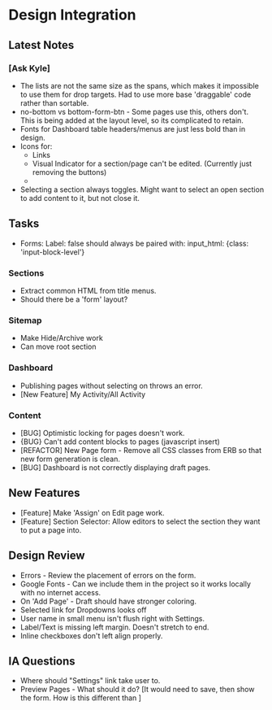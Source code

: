 # Design Integration

## Latest Notes

### [Ask Kyle]

* The lists are not the same size as the spans, which makes it impossible to use them for drop targets. Had to use more base 'draggable' code rather than sortable.
* no-bottom vs bottom-form-btn - Some pages use this, others don't. This is being added at the layout level, so its complicated to retain.
* Fonts for Dashboard table headers/menus are just less bold than in design.
* Icons for:
    - Links
    - Visual Indicator for a section/page can't be edited. (Currently just removing the buttons)
    -
* Selecting a section always toggles. Might want to select an open section to add content to it, but not close it.


## Tasks

* Forms: Label: false should always be paired with: input_html: {class: 'input-block-level'}

### Sections

* Extract common HTML from title menus.
* Should there be a 'form' layout?

### Sitemap

* Make Hide/Archive work
* Can move root section

### Dashboard
* Publishing pages without selecting on throws an error.
* [New Feature] My Activity/All Activity

### Content
* [BUG] Optimistic locking for pages doesn't work.
* {BUG} Can't add content blocks to pages (javascript insert)
* [REFACTOR] New Page form - Remove all CSS classes from ERB so that new form generation is clean.
* [BUG] Dashboard is not correctly displaying draft pages.

## New Features

* [Feature] Make 'Assign' on Edit page work.
* [Feature] Section Selector: Allow editors to select the section they want to put a page into.

## Design Review

* Errors - Review the placement of errors on the form.
* Google Fonts - Can we include them in the project so it works locally with no internet access.
* On 'Add Page' - Draft should have stronger coloring.
* Selected link for Dropdowns looks off
* User name in small menu isn't flush right with Settings.
* Label/Text is missing left margin. Doesn't stretch to end.
* Inline checkboxes don't left align properly.

## IA Questions

* Where should "Settings" link take user to.
* Preview Pages - What should it do? [It would need to save, then show the form. How is this different than ]

